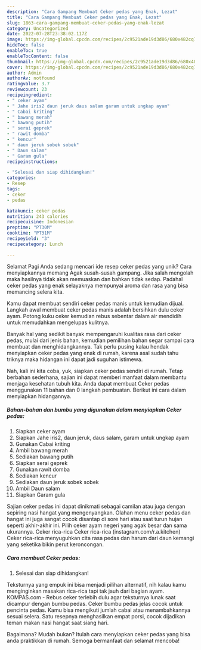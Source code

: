 ```yaml
---
description: "Cara Gampang Membuat Ceker pedas yang Enak, Lezat"
title: "Cara Gampang Membuat Ceker pedas yang Enak, Lezat"
slug: 1863-cara-gampang-membuat-ceker-pedas-yang-enak-lezat
category: Uncategorized
date: 2022-07-28T23:38:02.117Z
image: https://img-global.cpcdn.com/recipes/2c9521ade19d3d86/680x482cq70/ceker-pedas-foto-resep-utama.jpg
hideToc: false
enableToc: true
enableTocContent: false
thumbnail: https://img-global.cpcdn.com/recipes/2c9521ade19d3d86/680x482cq70/ceker-pedas-foto-resep-utama.jpg
cover: https://img-global.cpcdn.com/recipes/2c9521ade19d3d86/680x482cq70/ceker-pedas-foto-resep-utama.jpg
author: Admin
authorAv: notfound
ratingvalue: 3.7
reviewcount: 23
recipeingredient:
- " ceker ayam"
- " Jahe iris2 daun jeruk daus salam garam untuk ungkap ayam"
- " Cabai kriting"
- " bawang merah"
- " bawang putih"
- " serai geprek"
- " rawit domba"
- " kencur"
- " daun jeruk sobek sobek"
- " Daun salam"
- " Garam gula"
recipeinstructions:

- "Selesai dan siap dihidangkan!"
categories:
- Resep
tags:
- ceker
- pedas

katakunci: ceker pedas 
nutrition: 243 calories
recipecuisine: Indonesian
preptime: "PT30M"
cooktime: "PT31M"
recipeyield: "3"
recipecategory: Lunch

---
```



Selamat Pagi Anda sedang mencari ide resep ceker pedas yang unik? Cara menyiapkannya memang Agak susah-susah gampang. Jika salah mengolah maka hasilnya tidak akan memuaskan dan bahkan tidak sedap. Padahal ceker pedas yang enak selayaknya mempunyai aroma dan rasa yang bisa memancing selera kita.


Kamu dapat membuat sendiri ceker pedas manis untuk kemudian dijual. Langkah awal membuat ceker pedas manis adalah bersihkan dulu ceker ayam. Potong kuku ceker kemudian rebus sebentar dalam air mendidih untuk memudahkan mengelupas kulitnya.

Banyak hal yang sedikit banyak mempengaruhi kualitas rasa dari ceker pedas, mulai dari jenis bahan, kemudian pemilihan bahan segar sampai cara membuat dan menghidangkannya. Tak perlu pusing kalau hendak menyiapkan ceker pedas yang enak di rumah, karena asal sudah tahu triknya maka hidangan ini dapat jadi suguhan istimewa.


Nah, kali ini kita coba, yuk, siapkan ceker pedas sendiri di rumah. Tetap berbahan sederhana, sajian ini dapat memberi manfaat dalam membantu menjaga kesehatan tubuh kita. Anda dapat membuat Ceker pedas menggunakan 11 bahan dan 0 langkah pembuatan. Berikut ini cara dalam menyiapkan hidangannya.

<!--inarticleads1-->

##### Bahan-bahan dan bumbu yang digunakan dalam menyiapkan Ceker pedas:

1. Siapkan  ceker ayam
1. Siapkan  Jahe iris2, daun jeruk, daus salam, garam untuk ungkap ayam
1. Gunakan  Cabai kriting
1. Ambil  bawang merah
1. Sediakan  bawang putih
1. Siapkan  serai geprek
1. Gunakan  rawit domba
1. Sediakan  kencur
1. Sediakan  daun jeruk sobek sobek
1. Ambil  Daun salam
1. Siapkan  Garam gula


Sajian ceker pedas ini dapat dinikmati sebagai camilan atau juga dengan sepiring nasi hangat yang mengenyangkan. Olahan menu ceker pedas dan hangat ini juga sangat cocok disantap di sore hari atau saat turun hujan seperti akhir-akhir ini. Pilih ceker ayam negeri yang agak besar dan sama ukurannya. Ceker rica-rica Ceker rica-rica (instagram.com/r.a.kitchen) Ceker rica-rica menyuguhkan cita rasa pedas dan harum dari daun kemangi yang seketika bikin perut keroncongan. 

<!--inarticleads2-->

##### Cara membuat Ceker pedas:


1. Selesai dan siap dihidangkan!

Teksturnya yang empuk ini bisa menjadi pilihan alternatif, nih kalau kamu menginginkan masakan rica-rica tapi tak jauh dari bagian ayam. KOMPAS.com - Rebus ceker terlebih dulu agar teksturnya lunak saat dicampur dengan bumbu pedas. Ceker bumbu pedas jelas cocok untuk pencinta pedas. Kamu bisa mengikuti jumlah cabai atau menambahkannya sesuai selera. Satu resepnya menghasilkan empat porsi, cocok dijadikan teman makan nasi hangat saat siang hari. 

Bagaimana? Mudah bukan? Itulah cara menyiapkan ceker pedas yang bisa anda praktikkan di rumah. Semoga bermanfaat dan selamat mencoba!
